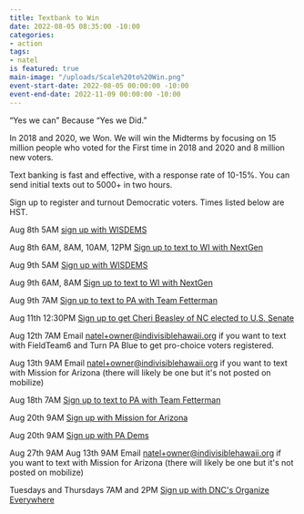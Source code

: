 ```yaml
---
title: Textbank to Win
date: 2022-08-05 08:35:00 -10:00
categories:
- action
tags:
- natel
is featured: true
main-image: "/uploads/Scale%20to%20Win.png"
event-start-date: 2022-08-05 00:00:00 -10:00
event-end-date: 2022-11-09 00:00:00 -10:00
---
```


“Yes we can” Because “Yes we Did.”

In 2018 and 2020, we Won. We will win the Midterms by focusing on 15 million people who voted for the First time in 2018 and 2020 and 8 million new voters.

Text banking is fast and effective, with a response rate of 10-15%. You can send initial texts out to 5000+ in two hours. 

Sign up to register and turnout Democratic voters. Times listed below are HST.

Aug 8th 5AM [sign up with WISDEMS](https://events.democrats.org/event/476162/)

Aug 8th 6AM, 8AM, 10AM, 12PM [Sign up to text to WI with NextGen](https://www.mobilize.us/nextgen/event/479725/)  

Aug 9th 5AM [Sign up with WISDEMS](https://events.democrats.org/event/476162/)

Aug 9th 6AM, 8AM [Sign up to text to WI with NextGen](https://www.mobilize.us/nextgen/event/479725/)

Aug 9th 7AM [Sign up to text to PA with Team Fetterman](https://www.mobilize.us/johnfettermanforsenate/event/475576/)

Aug 11th 12:30PM [Sign up to get Cheri Beasley of NC elected to U.S. Senate](https://events.democrats.org/event/485365/) 

Aug 12th 7AM Email natel+owner@indivisiblehawaii.org if you want to text with FieldTeam6 and Turn PA Blue to get pro-choice voters registered.  

Aug 13th 9AM Email natel+owner@indivisiblehawaii.org if you want to text with Mission for Arizona (there will likely be one but it's not posted on mobilize)

Aug 18th 7AM [Sign up to text to PA with Team Fetterman](https://www.mobilize.us/johnfettermanforsenate/event/475576/)

Aug 20th 9AM [Sign up with Mission for Arizona](https://events.democrats.org/event/487230/)

Aug 20th 9AM [Sign up with PA Dems](https://www.mobilize.us/allinpa/event/488234/)

Aug 27th 9AM Aug 13th 9AM Email natel+owner@indivisiblehawaii.org if you want to text with Mission for Arizona (there will likely be one but it's not posted on mobilize)

Tuesdays and Thursdays 7AM and 2PM [Sign up with DNC's Organize Everywhere](https://events.democrats.org/event/418266/)